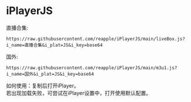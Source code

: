 # iPlayerJS

直播合集:<br>
```
https://raw.githubusercontent.com/reapple/iPlayerJS/main/liveBox.js?i_name=直播合集&i_plat=JS&i_key=base64
```
国外:<br>
```
https://raw.githubusercontent.com/reapple/iPlayerJS/main/m3u1.js?i_name=国外&i_plat=JS&i_key=base64
```
如何使用：复制后打开iPlayer。<br>
若出现加载失败，可尝试在iPlayer设置中，打开使用默认配置。

